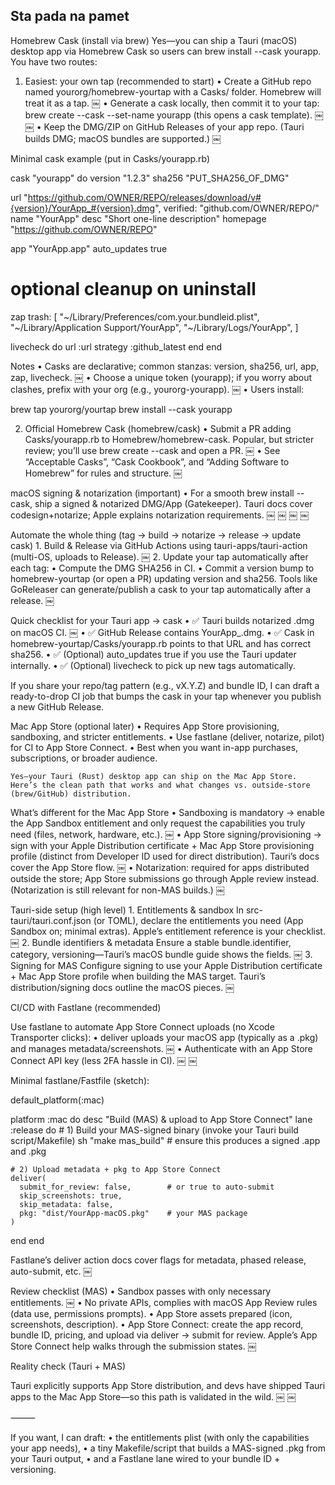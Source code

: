 ## Sta pada na pamet


Homebrew Cask (install via brew)
Yes—you can ship a Tauri (macOS) desktop app via Homebrew Cask so users can brew install --cask yourapp. You have two routes:

1) Easiest: your own tap (recommended to start)
	•	Create a GitHub repo named yourorg/homebrew-yourtap with a Casks/ folder. Homebrew will treat it as a tap.  ￼
	•	Generate a cask locally, then commit it to your tap: brew create --cask <download-url> --set-name yourapp (this opens a cask template).  ￼ ￼
	•	Keep the DMG/ZIP on GitHub Releases of your app repo. (Tauri builds DMG; macOS bundles are supported.)  ￼

Minimal cask example (put in Casks/yourapp.rb)

cask "yourapp" do
  version "1.2.3"
  sha256 "PUT_SHA256_OF_DMG"

  url "https://github.com/OWNER/REPO/releases/download/v#{version}/YourApp_#{version}.dmg",
      verified: "github.com/OWNER/REPO/"
  name "YourApp"
  desc "Short one-line description"
  homepage "https://github.com/OWNER/REPO"

  app "YourApp.app"
  auto_updates true

  # optional cleanup on uninstall
  zap trash: [
    "~/Library/Preferences/com.your.bundleid.plist",
    "~/Library/Application Support/YourApp",
    "~/Library/Logs/YourApp",
  ]

  livecheck do
    url :url
    strategy :github_latest
  end
end

Notes
	•	Casks are declarative; common stanzas: version, sha256, url, app, zap, livecheck.  ￼
	•	Choose a unique token (yourapp); if you worry about clashes, prefix with your org (e.g., yourorg-yourapp).  ￼
	•	Users install:

brew tap yourorg/yourtap
brew install --cask yourapp



2) Official Homebrew Cask (homebrew/cask)
	•	Submit a PR adding Casks/yourapp.rb to Homebrew/homebrew-cask. Popular, but stricter review; you’ll use brew create --cask and open a PR.  ￼
	•	See “Acceptable Casks”, “Cask Cookbook”, and “Adding Software to Homebrew” for rules and structure.  ￼

macOS signing & notarization (important)
	•	For a smooth brew install --cask, ship a signed & notarized DMG/App (Gatekeeper). Tauri docs cover codesign+notarize; Apple explains notarization requirements.  ￼ ￼ ￼ ￼

Automate the whole thing (tag → build → notarize → release → update cask)
	1.	Build & Release via GitHub Actions using tauri-apps/tauri-action (multi-OS, uploads to Release).  ￼
	2.	Update your tap automatically after each tag:
	•	Compute the DMG SHA256 in CI.
	•	Commit a version bump to homebrew-yourtap (or open a PR) updating version and sha256.
Tools like GoReleaser can generate/publish a cask to your tap automatically after a release.  ￼

Quick checklist for your Tauri app → cask
	•	✅ Tauri builds notarized .dmg on macOS CI.  ￼
	•	✅ GitHub Release contains YourApp_<version>.dmg.
	•	✅ Cask in homebrew-yourtap/Casks/yourapp.rb points to that URL and has correct sha256.
	•	✅ (Optional) auto_updates true if you use the Tauri updater internally.
	•	✅ (Optional) livecheck to pick up new tags automatically.

If you share your repo/tag pattern (e.g., vX.Y.Z) and bundle ID, I can draft a ready-to-drop CI job that bumps the cask in your tap whenever you publish a new GitHub Release.

Mac App Store (optional later)
	•	Requires App Store provisioning, sandboxing, and stricter entitlements.
	•	Use fastlane (deliver, notarize, pilot) for CI to App Store Connect.
	•	Best when you want in-app purchases, subscriptions, or broader audience.

    Yes—your Tauri (Rust) desktop app can ship on the Mac App Store. Here’s the clean path that works and what changes vs. outside-store (brew/GitHub) distribution.

What’s different for the Mac App Store
	•	Sandboxing is mandatory → enable the App Sandbox entitlement and only request the capabilities you truly need (files, network, hardware, etc.).  ￼
	•	App Store signing/provisioning → sign with your Apple Distribution certificate + Mac App Store provisioning profile (distinct from Developer ID used for direct distribution). Tauri’s docs cover the App Store flow.  ￼
	•	Notarization: required for apps distributed outside the store; App Store submissions go through Apple review instead. (Notarization is still relevant for non-MAS builds.)  ￼

Tauri-side setup (high level)
	1.	Entitlements & sandbox
In src-tauri/tauri.conf.json (or TOML), declare the entitlements you need (App Sandbox on; minimal extras). Apple’s entitlement reference is your checklist.  ￼
	2.	Bundle identifiers & metadata
Ensure a stable bundle.identifier, category, versioning—Tauri’s macOS bundle guide shows the fields.  ￼
	3.	Signing for MAS
Configure signing to use your Apple Distribution certificate + Mac App Store profile when building the MAS target. Tauri’s distribution/signing docs outline the macOS pieces.  ￼

CI/CD with Fastlane (recommended)

Use fastlane to automate App Store Connect uploads (no Xcode Transporter clicks):
	•	deliver uploads your macOS app (typically as a .pkg) and manages metadata/screenshots.  ￼
	•	Authenticate with an App Store Connect API key (less 2FA hassle in CI).  ￼ ￼

Minimal fastlane/Fastfile (sketch):

default_platform(:mac)

platform :mac do
  desc "Build (MAS) & upload to App Store Connect"
  lane :release do
    # 1) Build your MAS-signed binary (invoke your Tauri build script/Makefile)
    sh "make mas_build"   # ensure this produces a signed .app and .pkg

    # 2) Upload metadata + pkg to App Store Connect
    deliver(
      submit_for_review: false,        # or true to auto-submit
      skip_screenshots: true,
      skip_metadata: false,
      pkg: "dist/YourApp-macOS.pkg"    # your MAS package
    )
  end
end

Fastlane’s deliver action docs cover flags for metadata, phased release, auto-submit, etc.  ￼

Review checklist (MAS)
	•	Sandbox passes with only necessary entitlements.  ￼
	•	No private APIs, complies with macOS App Review rules (data use, permissions prompts).
	•	App Store assets prepared (icon, screenshots, description).
	•	App Store Connect: create the app record, bundle ID, pricing, and upload via deliver → submit for review. Apple’s App Store Connect help walks through the submission states.  ￼

Reality check (Tauri + MAS)

Tauri explicitly supports App Store distribution, and devs have shipped Tauri apps to the Mac App Store—so this path is validated in the wild.  ￼ ￼

⸻

If you want, I can draft:
	•	the entitlements plist (with only the capabilities your app needs),
	•	a tiny Makefile/script that builds a MAS-signed .pkg from your Tauri output,
	•	and a Fastlane lane wired to your bundle ID + versioning.